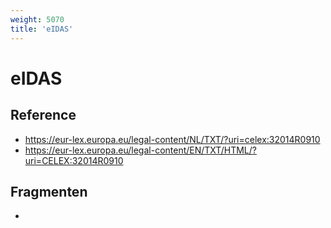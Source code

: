 ```yaml
---
weight: 5070
title: 'eIDAS'
---
```


# eIDAS

## Reference
- https://eur-lex.europa.eu/legal-content/NL/TXT/?uri=celex:32014R0910
- https://eur-lex.europa.eu/legal-content/EN/TXT/HTML/?uri=CELEX:32014R0910

## Fragmenten
- 
